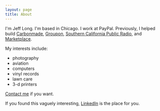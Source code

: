 ```yaml
---
layout: page
title: About
---
```


I'm Jeff Long. I'm based in Chicago. I work at PayPal. Previously, I helped build [Carbonmade](https://carbonmade.com/), [Groupon](https://www.groupon.com/), [Southern California Public Radio](https://www.scpr.org/), and [Marketplace](https://www.marketplace.org/).

My interests include:

- photography
- aviation
- computers
- vinyl records
- lawn care
- 3-d printers

[Contact me](#) if you want.

If you found this vaguely interesting, [LinkedIn](#) is the place for you.
